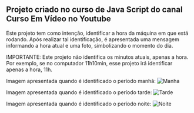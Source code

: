 ## Projeto criado no curso de Java Script do canal Curso Em Vídeo no Youtube

Este projeto tem como intenção, identificar a hora da máquina em que está rodando.
Após realizar tal identificação, é apresentada uma mensagem informando a hora atual e uma foto, simbolizando o momento do dia.

IMPORTANTE: Este projeto não identifica os minutos atuais, apenas a hora. Por exemplo, se no computador 11h10min, esse projeto irá identificar apenas a hora, 11h.

Imagem apresentada quando é identificado o período manhã:
![Manha](/Aula12Ex/img/dia.jpg)

Imagem apresentada quando é identificado o período tarde:
![Tarde](/Aula12Ex/img/tarde.jpg)

Imagem apresentada quando é identificado o período noite:
![Noite](/Aula12Ex/img/noite.jpg)
